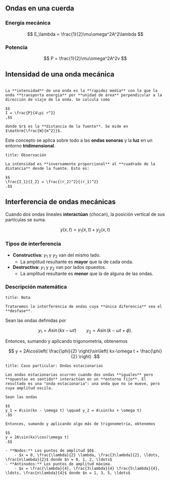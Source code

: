 ## Ondas en una cuerda

### Energía mecánica

$$
E_\lambda = \frac{1}{2}\mu\omega^2A^2\lambda
$$

### Potencia

$$
P = \frac{1}{2}\mu\omega^2A^2v
$$

## Intensidad de una onda mecánica

```ad-definition

La **intensidad** de una onda es la **rapidez media** con la que la onda **transporta energía** por **unidad de área** perpendicular a la dirección de viaje de la onda. Se calcula como

$$
I = \frac{P}{4\pi r^2}
,$$

donde $r$ es la **distancia de la fuente**. Se mide en $\mathrm{\frac{W}{m^2}}$.

```

Este concepto se aplica sobre todo a las **ondas sonoras** y la **luz** en un entorno **tridimensional**.

```ad-note
title: Observación

La intensidad es **inversamente proporcional** al **cuadrado de la distancia** desde la fuente. Esto es:

$$
\frac{I_1}{I_2} = \frac{(r_2)^2}{(r_1)^2}
.$$

```

## Interferencia de ondas mecánicas

Cuando dos ondas lineales **interactúan** (chocan), la posición vertical de sus partículas se suma.

$$
y(x,t) = y_1(x,t) + y_2(x,t)
$$

### Tipos de interferencia

- **Constructiva:** $y_1$ y $y_2$ van del mismo lado.
	- La amplitud resultante es **mayor** que la de cada onda.
- **Destructiva:** $y_1$ y $y_2$ van por lados opuestos.
	- La amplitud resultante es **menor** que la de alguna de las ondas.

### Descripción matemática

```ad-note
title: Nota

Trataremos la interferencia de ondas cuya **única diferencia** sea el **desfase**.

```


Sean las ondas definidas por

$$
y_1 = A\sin(kx - \omega t) \qquad y_2 = A\sin(k - \omega t + \phi)
.$$

Entonces, sumando y aplicando trigonometría, obtenemos

$$
y = 2A\cos\left( \frac{\phi}{2} \right)\sin\left( kx-\omega t + \frac{\phi}{2} \right)
.$$

```ad-info
title: Caso particular: Ondas estacionarias

Las ondas estacionarias ocurren cuando dos ondas **iguales** pero **opuestas en sentido** interactúan en un **entorno fijo**. El resultado es una "onda estacionaria": una onda que no se mueve, pero cuya amplitud oscila.

Sean las ondas

$$
y_1 = A\sin(kx - \omega t) \qquad y_2 = A\sin(kx + \omega t)
.$$

Entonces, sumando y aplicando algo más de trigonometría, obtenemos

$$
y = 2A\sin(kx)\cos(\omega t)
.$$

- **Nodos:** Los puntos de amplitud $0$.
	- $x = 0, \frac{\lambda}{2} \lambda, \frac{3\lambda}{2}, \ldots, \frac{n\lambda}{2}$ donde $n = 0, 1, 2, \ldots$
- **Antinodos:** Los puntos de amplitud máxima.
	- $x = \frac{\lambda}{4}, \frac{3\lambda}{4} \frac{5\lambda}{4}, \ldots, \frac{n\lambda}{4}$ donde $n = 1, 3, 5, \ldots$

```
